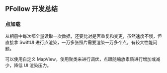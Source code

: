 ## PFollow 开发总结

### 点加载
从相册中每次都全量读取一次数据，还要比对是否重复和变更，虽然速度不慢，但直接拿 SwiftUI 进行点渲染，一万多张照片需要渲染一万多个点，有较大性能问题。

可以使用自定义 MapView，使用聚类来进行调优，点跟随缩放素质进行增加或减少，降低 UI 渲染压力。
